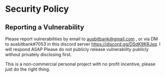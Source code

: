 # Security Policy

## Reporting a Vulnerability

Please report vulnerabilities by email to ausbitbank@gmail.com , or via DM to ausbitbank#7053 in this discord server https://discord.gg/DSdK9KRJxq. I will respond ASAP
Please do not publicly release vulnerability publicly without privately disclosing first.

This is a non-commercial personal project with no profit incentive, please just do the right thing.
